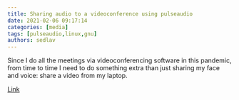 ```yaml
---
title: Sharing audio to a videoconference using pulseaudio
date: 2021-02-06 09:17:14
categories: [media]
tags: [pulseaudio,linux,gnu]
authors: sedlav
---
```


Since I do all the meetings via videoconferencing software in this pandemic, from time to time I need to do something extra than just sharing my face and voice: share a video from my laptop.

[Link](https://blog.tomecek.net/post/sharing-audio-to-a-videoconference/)
